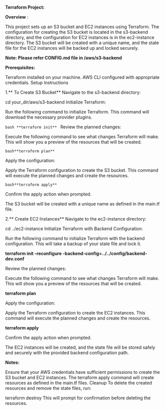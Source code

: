 **Terraform Project:**

**Overview** :

This project sets up an S3 bucket and EC2 instances using Terraform. The configuration for creating the S3 bucket is located in the s3-backend directory, and the configuration for EC2 instances is in the ec2-instance directory. The S3 bucket will be created with a unique name, and the state file for the EC2 instances will be backed up and locked securely.

**Note: Please refer CONFIG.md file in /aws/s3-backend**

**Prerequisites:**

Terraform installed on your machine.
AWS CLI configured with appropriate credentials.
Setup Instructions

1.** To Create S3 Bucket**
Navigate to the s3-backend directory:

cd your_dir/aws/s3-backend
Initialize Terraform:

Run the following command to initialize Terraform. This command will download the necessary provider plugins.

```bash **terraform init** ```
Review the planned changes:

Execute the following command to see what changes Terraform will make. This will show you a preview of the resources that will be created.

```bash**terraform plan** ```

Apply the configuration:

Apply the Terraform configuration to create the S3 bucket. This command will execute the planned changes and create the resources.

```bash**terraform apply**```

Confirm the apply action when prompted.

The S3 bucket will be created with a unique name as defined in the main.tf file.

2.** Create EC2 Instances**
Navigate to the ec2-instance directory:


cd ../ec2-instance
Initialize Terraform with Backend Configuration:

Run the following command to initialize Terraform with the backend configuration. This will take a backup of your state file and lock it.


**terraform init -reconfigure -backend-config=../../config/backend-dev.conf**

Review the planned changes:

Execute the following command to see what changes Terraform will make. This will show you a preview of the resources that will be created.

**terraform plan**

Apply the configuration:

Apply the Terraform configuration to create the EC2 instances. This command will execute the planned changes and create the resources.


**terraform apply**

Confirm the apply action when prompted.

The EC2 instances will be created, and the state file will be stored safely and securely with the provided backend configuration path.



**Notes:**

Ensure that your AWS credentials have sufficient permissions to create the S3 bucket and EC2 instances.
The terraform apply command will create resources as defined in the main.tf files.
Cleanup
To delete the created resources and remove the state files, run:

terraform destroy
This will prompt for confirmation before deleting the resources.
